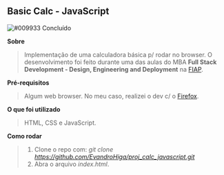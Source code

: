 ## Basic Calc - JavaScript

![#009933](https://via.placeholder.com/10/009933/000000?text=+) Concluído

**Sobre**
> Implementação de uma calculadora básica p/ rodar no browser. O desenvolvimento foi feito durante uma das aulas do MBA **Full Stack Development - Design, Engineering and Deployment** na [FIAP](https://www.fiap.com.br/).

**Pré-requisitos**
> Algum web browser. No meu caso, realizei o dev c/ o [Firefox](https://www.mozilla.org/en-US/firefox/new/).

**O que foi utilizado**
> HTML, CSS e JavaScript.

**Como rodar**
> 1. Clone o repo com: _git clone https://github.com/EvandroHiga/proj_calc_javascript.git_
> 2. Abra o arquivo _index.html_.
